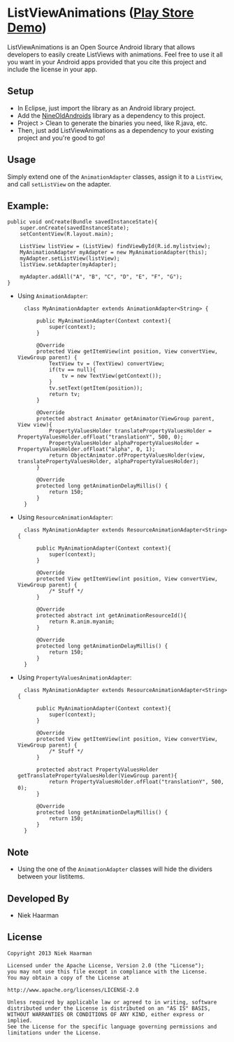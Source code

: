 ListViewAnimations ([Play Store Demo][1])
===========

ListViewAnimations is an Open Source Android library that allows developers to easily create ListViews with animations.
Feel free to use it all you want in your Android apps provided that you cite this project and include the license in your app.

Setup
-----
* In Eclipse, just import the library as an Android library project.
* Add the [NineOldAndroids][2] library as a dependency to this project.
* Project > Clean to generate the binaries you need, like R.java, etc.
* Then, just add ListViewAnimations as a dependency to your existing project and you're good to go!

Usage
-----
Simply extend one of the `AnimationAdapter` classes, assign it to a `ListView`, and call `setListView` on the adapter.

Example:
-----

	public void onCreate(Bundle savedInstanceState){
		super.onCreate(savedInstanceState);
		setContentView(R.layout.main);
		
		ListView listView = (ListView) findViewById(R.id.mylistview);
		MyAnimationAdapter myAdapter = new MyAnimationAdapter(this);
		myAdapter.setListView(listView);
		listView.setAdapter(myAdapter);
	
		myAdapter.addAll("A", "B", "C", "D", "E", "F", "G"); 
	}
	
* Using `AnimationAdapter`: 
	
	
		class MyAnimationAdapter extends AnimationAdapter<String> {
		
			public MyAnimationAdapter(Context context){
				super(context);
			}
			
			@Override
			protected View getItemView(int position, View convertView, ViewGroup parent) {
				TextView tv = (TextView) convertView;
				if(tv == null){
					tv = new TextView(getContext());
				}
				tv.setText(getItem(position));
				return tv;
			}
			
			@Override
			protected abstract Animator getAnimator(ViewGroup parent, View view){
				PropertyValuesHolder translatePropertyValuesHolder = PropertyValuesHolder.ofFloat("translationY", 500, 0);
				PropertyValuesHolder alphaPropertyValuesHolder = PropertyValuesHolder.ofFloat("alpha", 0, 1);
				return ObjectAnimator.ofPropertyValuesHolder(view, translatePropertyValuesHolder, alphaPropertyValuesHolder);
			}

			@Override
			protected long getAnimationDelayMillis() {
				return 150;
			}
		}
	
* Using `ResourceAnimationAdapter`:

		class MyAnimationAdapter extends ResourceAnimationAdapter<String> {
		
			public MyAnimationAdapter(Context context){
				super(context);
			}
			
			@Override
			protected View getItemView(int position, View convertView, ViewGroup parent) {
				/* Stuff */
			}
			
			@Override
			protected abstract int getAnimationResourceId(){
				return R.anim.myanim;
			}

			@Override
			protected long getAnimationDelayMillis() {
				return 150;
			}
		}
	
* Using `PropertyValuesAnimationAdapter`:

		class MyAnimationAdapter extends ResourceAnimationAdapter<String> {
		
			public MyAnimationAdapter(Context context){
				super(context);
			}
			
			@Override
			protected View getItemView(int position, View convertView, ViewGroup parent) {
				/* Stuff */
			}
			
			protected abstract PropertyValuesHolder getTranslatePropertyValuesHolder(ViewGroup parent){
				return PropertyValuesHolder.ofFloat("translationY", 500, 0);
			}

			@Override
			protected long getAnimationDelayMillis() {
				return 150;
			}
		}

	
Note
-----
* Using the one of the `AnimationAdapter` classes will hide the dividers between your listitems.

Developed By
-----
* Niek Haarman

License
-----

	Copyright 2013 Niek Haarman

	Licensed under the Apache License, Version 2.0 (the "License");
	you may not use this file except in compliance with the License.
	You may obtain a copy of the License at

	http://www.apache.org/licenses/LICENSE-2.0

	Unless required by applicable law or agreed to in writing, software
	distributed under the License is distributed on an "AS IS" BASIS,
	WITHOUT WARRANTIES OR CONDITIONS OF ANY KIND, either express or implied.
	See the License for the specific language governing permissions and
	limitations under the License.

 [1]: https://play.google.com/store/apps/details?id=com.haarman.listviewanimations
 [2]: http://nineoldandroids.com/